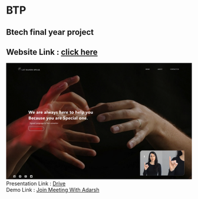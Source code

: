 # BTP

## Btech final year project

## Website Link : <a href="https://adarshn7.github.io/BTech-project/" target="_blank">click here</a>

<img src="static/img/website.png" alt="logo" class="logo">

</br>
Presentation Link : <a href="https://docs.google.com/presentation/d/1P92gKmT6FNWXqrBSvyRF6rEeaO_CKD69/edit?usp=sharing&ouid=117090809044003665846&rtpof=true&sd=true" target="_blank">Drive</a>

</br>
Demo Link : <a href="#" target="_blank">Join Meeting With Adarsh</a>
